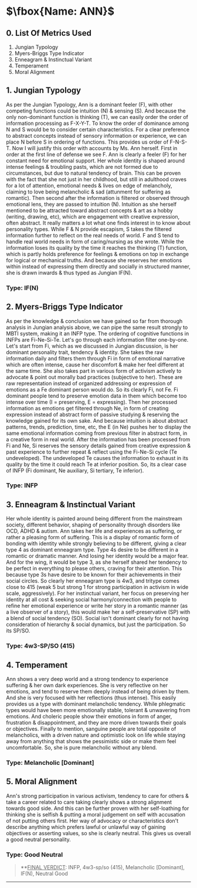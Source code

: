 # $\fbox{Name: ANN}$





## **0. List Of Metrics Used**

1. Jungian Typology
2. Myers-Briggs Type Indicator
3. Enneagram & Instinctual Variant
4. Temperament
5. Moral Alignment





## **1. Jungian Typology**

As per the Jungian Typology, Ann is a dominant feeler (F), with other competing functions could be intuition (N) & sensing (S). And because the only non-dominant function is thinking (T), we can easily order the order of information processing as F-X-Y-T. To know the order of dominance among N and S would be to consider certain characteristics. For a clear preference to abstract concepts instead of sensory information or experience, we can place N before S in ordering of functions. This provides us order of F-N-S-T. Now I will justify this order with accounts by Ms. Ann herself. First in order at the first line of defense we see F. Ann is clearly a feeler (F) for her constant need for emotional support. Her whole identity is shaped around intense feelings & troubling pasts, which are not formed due to circumstances, but due to natural tendency of brain. This can be proven with the fact that she not just in her childhood, but still in adulthood craves for a lot of attention, emotional needs & lives on edge of melancholy, claiming to love being melancholic & sad (attunment for suffering as romantic). Then second after the information is filtered or observed through emotional lens, they are passed to intuition (N). Intuition as she herself mentioned to be attracted toward abstract concepts & art as a hobby (writing, drawing, etc), which are engagement with creative expression, often abstract. It really matters a lot what one finds interest in to know about personality types. While F & N provide escapism, S takes the filtered information further to reflect on the real needs of world. F and S tend to handle real world needs in form of caring/nursing as she wrote. While the information loses its quality by the time it reaches the thinking (T) function, which is partly holds preference for feelings & emotions on top in exchange for logical or mechanical truths. And because she reserves her emotions within instead of expressing them directly and socially in structured manner, she is drawn inwards & thus typed as Jungian IF(N).

### Type: IF(N)



## **2. Myers-Briggs Type Indicator**

As per the knowledge & conclusion we have gained so far from thorough analysis in Jungian analysis above, we can pipe the same result strongly to MBTI system, making it an INFP type. The ordering of cognitive functions in INFPs are Fi-Ne-Si-Te. Let's go through each information filter one-by-one. Let's start from Fi, which as we discussed in Jungian discussion, is her dominant personality trait, tendency & identity. She takes the raw information daily and filters them through Fi in form of emotional narrative which are often intense, cause her discomfort & make her feel different at the same time. She also takes part in various form of activism actively to advocate & point out morally bad practices (subjective to her). These are raw representation instead of organized addressing or expression of emotions as a Fe dominant person would do. So its clearly Fi, not Fe. Fi dominant people tend to preserve emotion data in them which become too intense over time (I = preserving, E = expressing). Then her processed information as emotions get filtered through Ne, in form of creating expression instead of abstract form of passive studying & reserving the knowledge gained for its own sake. And because intuition is about abstract patterns, trends, prediction, time, etc, the E (in Ne) pushes her to display the same emotional information coming from previous filter in abstract form, in a creative form in real world. After the information has been processed from Fi and Ne, Si reserves the sensory details gained from creative expression & past experience to further repeat & reflect using the Fi-Ne-Si cycle (Te undeveloped). The undeveloped Te causes the information to exhaust in its quality by the time it could reach Te at inferior position. So, its a clear case of INFP (Fi dominant, Ne auxiliary, Si tertiary, Te inferior).

### Type: INFP



## **3. Enneagram & Instinctual Variant**

Her whole identity is painted around being different from the mainstream society, different behavior, shaping of personality through disorders like OCD, ADHD & autism. Ann takes her life and experiences as suffering, or rather a pleasing form of suffering. This is a display of romantic form of bonding with identity while strongly believing to be different, giving a clear type 4 as dominant enneagram type. Type 4s desire to be different in a romantic or dramatic manner. And losing her identity would be a major fear. And for the wing, it would be type 3, as she herself shared her tendency to be perfect in everything to please others, craving for their attention. This because type 3s have desire to be known for their achievements in their social circles. So clearly her enneagram type is 4w3, and tritype comes close to 415 (weak 5 but strong 1 for strong participation in activism in wide scale, aggressively). For her instinctual variant, her focus on preserving her identity at all cost & seeking social harmony/connection with people to refine her emotional experience or write her story in a romantic manner (as a live observer of a story), this would make her a self-preservative (SP) with a blend of social tendency (SO). Social isn't dominant clearly for not having consideration of hierarchy & social dynamics, but just the participation. So its SP/SO.

### Type: 4w3-SP/SO (415)



## **4. Temperament**

Ann shows a very deep world and a strong tendency to experience suffering & her own dark experiences. She is very reflective on her emotions, and tend to reserve them deeply instead of being driven by them. And she is very focused with her reflections (thus intense). This easily provides us a type with dominant melancholic tendency. While phlegmatic types would have been more emotionally stable, tolerant & unwavering from emotions. And choleric people show their emotions in form of anger, frustration & disappointment, and they are more driven towards their goals or objectives. Finally to mention, sanguine people are total opposite of melancholics, with a driven nature and optimistic look on life while staying away from anything that shows the pessimistic side or make them feel uncomfortable. So, she is pure melancholic without any blend.

### Type: Melancholic \[Dominant\]



## **5. Moral Alignment**

Ann's strong participation in various activism, tendency to care for others & take a career related to care taking clearly shows a strong alignment towards good side. And this can be further proven with her self-loathing for thinking she is selfish & putting a moral judgement on self with accusation of not putting others first. Her way of advocacy or characteristics don't describe anything which prefers lawful or unlawful way of gaining objectives or asserting values, so she is clearly neutral. This gives us overall a good neutral personality.

### Type: Good Neutral



>**<u>FINAL VERDICT</u>:
>INFP, 4w3-sp/so (415), Melancholic \[Dominant\], IF(N), Neutral Good

---